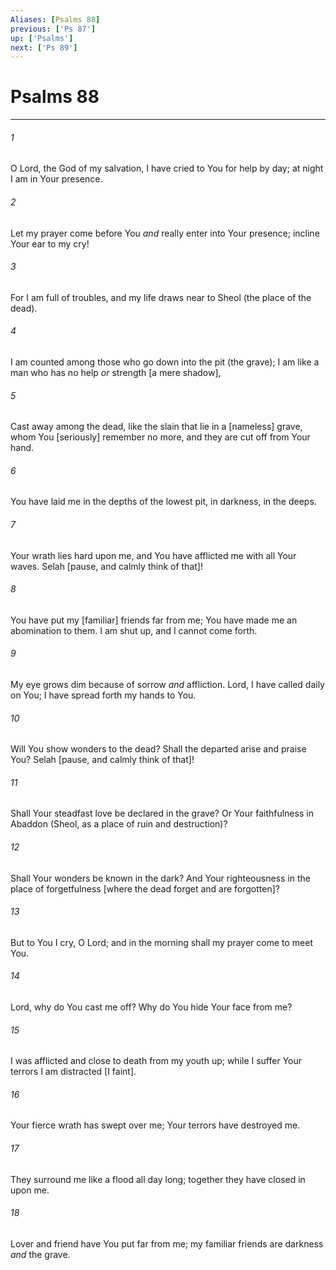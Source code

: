 ```yaml
---
Aliases: [Psalms 88]
previous: ['Ps 87']
up: ['Psalms']
next: ['Ps 89']
---
```

# Psalms 88

***














###### 1 






O Lord, the God of my salvation, I have cried to You for help by day; at night I am in Your presence. 













###### 2 






Let my prayer come before You _and_ really enter into Your presence; incline Your ear to my cry! 













###### 3 






For I am full of troubles, and my life draws near to Sheol (the place of the dead). 













###### 4 






I am counted among those who go down into the pit (the grave); I am like a man who has no help _or_ strength [a mere shadow], 













###### 5 






Cast away among the dead, like the slain that lie in a [nameless] grave, whom You [seriously] remember no more, and they are cut off from Your hand. 













###### 6 






You have laid me in the depths of the lowest pit, in darkness, in the deeps. 













###### 7 






Your wrath lies hard upon me, and You have afflicted me with all Your waves. Selah [pause, and calmly think of that]! 













###### 8 






You have put my [familiar] friends far from me; You have made me an abomination to them. I am shut up, and I cannot come forth. 













###### 9 






My eye grows dim because of sorrow _and_ affliction. Lord, I have called daily on You; I have spread forth my hands to You. 













###### 10 






Will You show wonders to the dead? Shall the departed arise and praise You? Selah [pause, and calmly think of that]! 













###### 11 






Shall Your steadfast love be declared in the grave? Or Your faithfulness in Abaddon (Sheol, as a place of ruin and destruction)? 













###### 12 






Shall Your wonders be known in the dark? And Your righteousness in the place of forgetfulness [where the dead forget and are forgotten]? 













###### 13 






But to You I cry, O Lord; and in the morning shall my prayer come to meet You. 













###### 14 






Lord, why do You cast me off? Why do You hide Your face from me? 













###### 15 






I was afflicted and close to death from my youth up; while I suffer Your terrors I am distracted [I faint]. 













###### 16 






Your fierce wrath has swept over me; Your terrors have destroyed me. 













###### 17 






They surround me like a flood all day long; together they have closed in upon me. 













###### 18 






Lover and friend have You put far from me; my familiar friends are darkness _and_ the grave.

